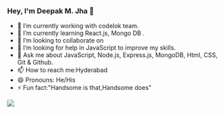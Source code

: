 ### Hey, I'm Deepak M. Jha 👋

- 🔭 I’m currently working with codelok team.
- 🌱 I’m currently learning React.js, Mongo DB .
- 👯 I’m looking to collaborate on 
- 🤔 I’m looking for help in JavaScript to improve my skills.
- 💬 Ask me about JavaScript, Node.js, Express.js, MongoDB, Html, CSS, Git & Github.
- 📫 How to reach me:Hyderabad 
- 😄 Pronouns: He/His
- ⚡ Fun fact:"Handsome is that,Handsome does"
<img src="https://github-readme-status.vercel.app/api?username=jhadeepak036&&show_icons=true&title_color=ffffff&icon_color=bb2acf&text_color=daf7dc&bg_color=151515">
